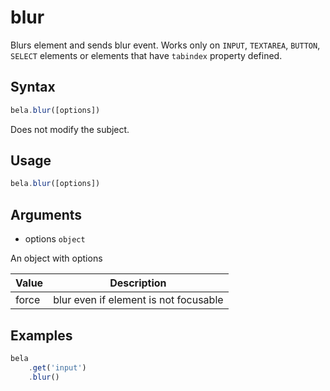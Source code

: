 # blur

Blurs element and sends blur event. Works only on `INPUT`, `TEXTAREA`, `BUTTON`, `SELECT` elements or elements that have `tabindex` property defined.

## Syntax

```js
bela.blur([options])
```
Does not modify the subject.

## Usage

```js
bela.blur([options])
```

## Arguments

- options `object`

An object with options

| Value | Description |
| ----- | ----------- |
| force | blur even if element is not focusable |

## Examples

```js
bela
    .get('input')
    .blur()
```